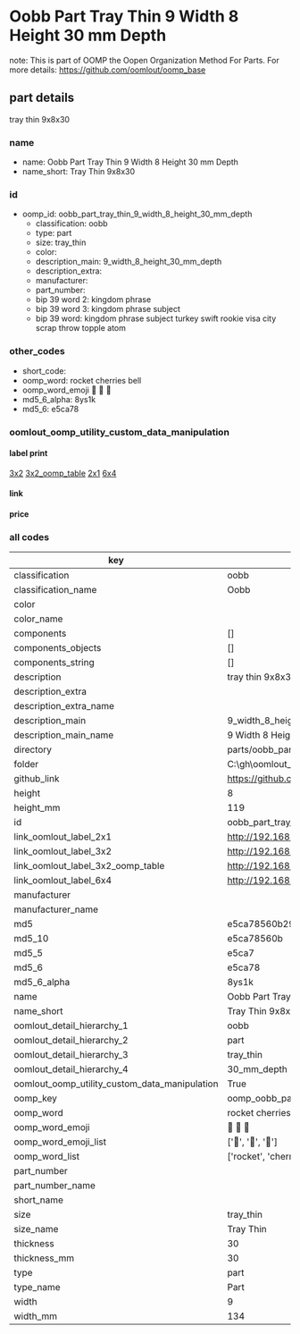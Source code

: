 # Oobb Part Tray Thin 9 Width 8 Height 30 mm Depth  

note: This is part of OOMP the Oopen Organization Method For Parts. For more details: https://github.com/oomlout/oomp_base

##  part details
  



tray thin 9x8x30



### name
* name: Oobb Part Tray Thin 9 Width 8 Height 30 mm Depth
* name_short: Tray Thin 9x8x30 
### id
* oomp_id: oobb_part_tray_thin_9_width_8_height_30_mm_depth
  * classification: oobb
  * type: part
  * size: tray_thin
  * color: 
  * description_main: 9_width_8_height_30_mm_depth
  * description_extra: 
  * manufacturer: 
  * part_number: 
  * bip 39 word 2: kingdom phrase
  * bip 39 word 3: kingdom phrase subject
  * bip 39 word: kingdom phrase subject turkey swift rookie visa city scrap throw topple atom

### other_codes
* short_code: 
* oomp_word: rocket cherries bell
* oomp_word_emoji :rocket: :cherries: :bell:
* md5_6_alpha: 8ys1k
* md5_6: e5ca78






### oomlout_oomp_utility_custom_data_manipulation
#### label print
[3x2](http://192.168.1.245:1112/?label=oomp%208ys1k)
[3x2_oomp_table](http://192.168.1.108:1112/?label=oomp%208ys1k)
[2x1](http://192.168.1.242:1112/?label=oomp%208ys1k)
[6x4](http://192.168.1.55:1112/?label=oomp%208ys1k)    

#### link

                              

#### price







### all codes 
| key | value |  
| --- | --- |  
| classification | oobb |  
| classification_name | Oobb |  
| color |  |  
| color_name |  |  
| components | [] |  
| components_objects | [] |  
| components_string | [] |  
| description | tray thin 9x8x30 |  
| description_extra |  |  
| description_extra_name |  |  
| description_main | 9_width_8_height_30_mm_depth |  
| description_main_name | 9 Width 8 Height 30 mm Depth |  
| directory | parts/oobb_part_tray_thin_9_width_8_height_30_mm_depth |  
| folder | C:\gh\oomlout_oobb_version_4_generated_parts\parts\oobb_part_tray_thin_9_width_8_height_30_mm_depth |  
| github_link | https://github.com/oomlout/oomlout_oomp_part_src/tree/main/parts/oobb_part_tray_thin_9_width_8_height_30_mm_depth |  
| height | 8 |  
| height_mm | 119 |  
| id | oobb_part_tray_thin_9_width_8_height_30_mm_depth |  
| link_oomlout_label_2x1 | http://192.168.1.242:1112/?label=oomp%208ys1k |  
| link_oomlout_label_3x2 | http://192.168.1.245:1112/?label=oomp%208ys1k |  
| link_oomlout_label_3x2_oomp_table | http://192.168.1.108:1112/?label=oomp%208ys1k |  
| link_oomlout_label_6x4 | http://192.168.1.55:1112/?label=oomp%208ys1k |  
| manufacturer |  |  
| manufacturer_name |  |  
| md5 | e5ca78560b297e96ef6deeabafe8f3d5 |  
| md5_10 | e5ca78560b |  
| md5_5 | e5ca7 |  
| md5_6 | e5ca78 |  
| md5_6_alpha | 8ys1k |  
| name | Oobb Part Tray Thin 9 Width 8 Height 30 mm Depth |  
| name_short | Tray Thin 9x8x30  |  
| oomlout_detail_hierarchy_1 | oobb |  
| oomlout_detail_hierarchy_2 | part |  
| oomlout_detail_hierarchy_3 | tray_thin |  
| oomlout_detail_hierarchy_4 | 30_mm_depth |  
| oomlout_oomp_utility_custom_data_manipulation | True |  
| oomp_key | oomp_oobb_part_tray_thin_9_width_8_height_30_mm_depth |  
| oomp_word | rocket cherries bell |  
| oomp_word_emoji | :rocket: :cherries: :bell: |  
| oomp_word_emoji_list | [':rocket:', ':cherries:', ':bell:'] |  
| oomp_word_list | ['rocket', 'cherries', 'bell'] |  
| part_number |  |  
| part_number_name |  |  
| short_name |  |  
| size | tray_thin |  
| size_name | Tray Thin |  
| thickness | 30 |  
| thickness_mm | 30 |  
| type | part |  
| type_name | Part |  
| width | 9 |  
| width_mm | 134 |  
